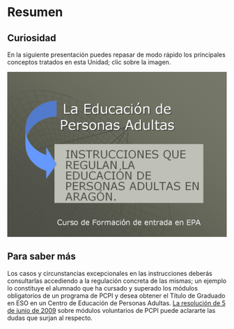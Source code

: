 
# Resumen

## Curiosidad 

En la siguiente presentación puedes repasar de modo rápido los principales conceptos tratados en esta Unidad; clic sobre la imagen.


![](img/imag_resumenU5.JPG)

## Para saber más

Los casos y circunstancias excepcionales en las instrucciones deberás consultarlas accediendo a la regulación concreta de las mismas; un ejemplo lo constituye el alumnado que ha cursado y superado los módulos obligatorios de un programa de PCPI y desea obtener el Título de Graduado en ESO en un Centro de Educación de Personas Adultas. [La resolución de 5 de junio de 2009](Resolucion-modulosvoluntarios-PCPI.pdf) sobre módulos voluntarios de PCPI puede aclararte las dudas que surjan al respecto.
